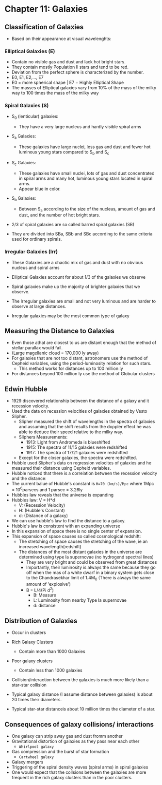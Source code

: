 # Chapter 11: Galaxies

## Classification of Galaxies

- Based on their appearance at visual wavelenghts:

### Elliptical Galaxies (E)

- Contain no visible gas and dust and lack hot bright stars.
- They contain mostly Population II stars and tend to be red.
- Deviation from the perfect sphere is characterized by the number.
- E0, E1, E2,..., E7
- E0 = more spherical shape | E7 = Highly Elliptical Shape
- The masses of Elliptical galaxies vary from 10% of the mass of the milky way to 100 times the mass of the milky way

### Spiral Galaxies (S)

- S<sub>0</sub> (lenticular) galaxies:
  - They have a very large nucleus and hardly visible spiral arms
- S<sub>a</sub> Galaxies:
  - These galaxies have large nuclei, less gas and dust and fewer hot luminous young stars compared to S<sub>b</sub> and S<sub>c</sub>
- S<sub>c</sub> Galaxies:
  - These galaxies have small nuclei, lots of gas and dust concentrated in spiral arms and many hot, luminous young stars located in spiral arms.
  - Appear blue in color.
- S<sub>b</sub> Galaxies:
  - Between S<sub>a</sub> according to the size of the nucleus, amount of gas and dust, and the number of hot bright stars.

- 2/3 of spiral galaxies are so called barred spiral galaxies (SB)
- They are divided into SBa, SBb and SBc according to the same criteria used for ordinary spirals.

### Irregular Galaxies (Irr)

- These Galaxies are a chaotic mix of gas and dust with no obvious nucleus and spiral arms

- Elliptical Galaxies account for about 1/3 of the galaxies we observe
- Spiral galaxies make up the majority of brighter galaxies that we observe.
- The Irregular galaxies are small and not very luminous and are harder to observe at large distances.
- Irregular galaxies may be the most common type of galaxy

## Measuring the Distance to Galaxies

- Even those athat are closest to us are distant enough that the method of stellar parallax would fail.
- (Large magellanic cloud = 170,000 ly away)
- For galaxies that are not too distant, astronomers use the method of Cepheid variables, using the period-luminosity relation for such stars.
  - This method works for distances up to 100 million ly
- For distances beyond 100 million ly use the method of Globular clusters

## Edwin Hubble

- 1929 discovered relationship between the distance of a galaxy and it recession velocity.
- Used the data on recession velocities of galaxies obtained by Vesto Slipher.
  - Slipher measured the shift of wavelengths in the spectra of galaxies and assuming that the shift results from the doppler effect he was able to deduce their speed relative to the milky way.
  - Sliphers Measurements:
    - 1913: Light from Andromeda is blueshifted
    - 1915: The spectra of 11/15 galaxies were redshifted
    - 1917: The spectra of 17/21 galaxies were redshifted
  - Except for the closer galaxies, the spectra were redshifted.
- Hubble used Slipher's data on regression velocites of galaxies and he measured their distance using Cepheid variables.
- Hubble noticed that there is a correlation between the recession velocity and the distance:
- The current balue of Hubble's constant is `H=70 (km/s)/Mpc` where 1Mpc = 10<sup>6</sup>parsecs and 1 parsec = 3.26ly
- Hubbles law reveals that the universe is expanding
- Hubbles law: V = H*d
  - V: (Recession Velocity)
  - H: (Hubble's Constant)
  - d: (Distance of a galaxy)
- We can use hubble's law to find the distance to a galaxy.
- Hubble's law is consistent with an expanding universe
- In this expansion of space there is no single center of expansion.
- This expansion of space causes so called cosmological redshift:
  - The stretching of space causes the stretching of the wave, ie an increased wavelength(redshift)
  - The distances of the most distant galaxies in the universe are determined using type Ia supernovae (no hydrogend spectral lines)
    - They are very bright and could be observed from great distances
    - Importantly, their luminosity is always the same because they go off when the mas of a white dwarf in a binary system gets close to the Chandrasekhar limit of 1.4M<sub>0</sub> (There is always the same amount of 'explosive')
    - B = L/4(Pi d<sup>2</sup>)
      - B: Measure
      - L: Luminosity from nearby Type Ia supernovae
      - d: distance

## Distribution of Galaxies

- Occur in clusters

- Rich Galaxy Clusters

  - Contain more than 1000 Galaxies
- Poor galaxy clusters
  - Contain less than 1000 galaxies
- Collision/interaction between the galaxies is much more likely than a star-star collision
- Typical galaxy distance (I assume distance between galaxies) is about 20 times their diameters.
- Typical star-star distanceis about 10 million times the diameter of a star.

## Consequences of galaxy collisions/ interactions

- One galaxy can strip away gas and dust fromm another
- Gravitational distortion of galaxies as they pass near each other
  - `Whirlpool galaxy`
- Gas compression and the burst of star formation
  - `Cartwheel galaxy`
- Galaxy mergers
- Triggering of the spiral density waves (spiral arms) in spiral galaxies
- One would expect that the collsions between the galaxies are more frequent in the rich galaxy clusters than in the poor clusters.